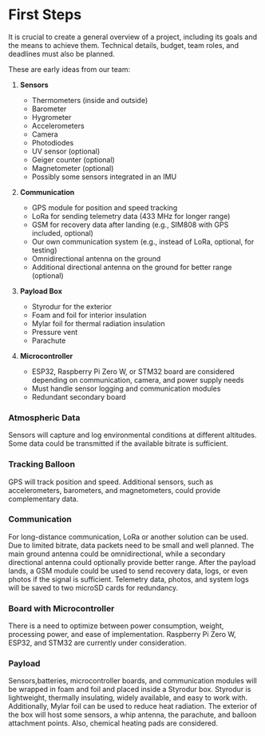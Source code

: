 # First Steps

It is crucial to create a general overview of a project, including its goals and the means to achieve them. Technical details, budget, team roles, and deadlines must also be planned.

These are early ideas from our team:

1. **Sensors**

   * Thermometers (inside and outside)
   * Barometer
   * Hygrometer
   * Accelerometers
   * Camera
   * Photodiodes
   * UV sensor (optional)
   * Geiger counter (optional)
   * Magnetometer (optional)
   * Possibly some sensors integrated in an IMU

2. **Communication**

   * GPS module for position and speed tracking
   * LoRa for sending telemetry data (433 MHz for longer range)
   * GSM for recovery data after landing (e.g., SIM808 with GPS included, optional)
   * Our own communication system (e.g., instead of LoRa, optional, for testing)
   * Omnidirectional antenna on the ground
   * Additional directional antenna on the ground for better range (optional)

3. **Payload Box**

   * Styrodur for the exterior
   * Foam and foil for interior insulation
   * Mylar foil for thermal radiation insulation
   * Pressure vent
   * Parachute

4. **Microcontroller**

   * ESP32, Raspberry Pi Zero W, or STM32 board are considered depending on communication, camera, and power supply needs
   * Must handle sensor logging and communication modules
   * Redundant secondary board

### Atmospheric Data

Sensors will capture and log environmental conditions at different altitudes. Some data could be transmitted if the available bitrate is sufficient.

### Tracking Balloon

GPS will track position and speed. Additional sensors, such as accelerometers, barometers, and magnetometers, could provide complementary data.

### Communication

For long-distance communication, LoRa or another solution can be used. Due to limited bitrate, data packets need to be small and well planned. The main ground antenna could be omnidirectional, while a secondary directional antenna could optionally provide better range.
After the payload lands, a GSM module could be used to send recovery data, logs, or even photos if the signal is sufficient. Telemetry data, photos, and system logs will be saved to two microSD cards for redundancy.

### Board with Microcontroller

There is a need to optimize between power consumption, weight, processing power, and ease of implementation. Raspberry Pi Zero W, ESP32, and STM32 are currently under consideration.

### Payload

Sensors,batteries,  microcontroller boards, and communication modules will be wrapped in foam and foil and placed inside a Styrodur box. Styrodur is lightweight, thermally insulating, widely available, and easy to work with. Additionally, Mylar foil can be used to reduce heat radiation. The exterior of the box will host some sensors, a whip antenna, the parachute, and balloon attachment points. Also, chemical heating pads are considered.